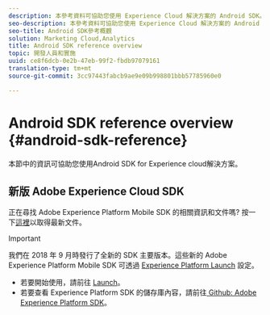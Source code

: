 ```yaml
---
description: 本參考資料可協助您使用 Experience Cloud 解決方案的 Android SDK。
seo-description: 本參考資料可協助您使用 Experience Cloud 解決方案的 Android SDK。
seo-title: Android SDK參考概觀
solution: Marketing Cloud,Analytics
title: Android SDK reference overview
topic: 開發人員和實施
uuid: ce8f6dcb-0e2b-47eb-99f2-fbdb97079161
translation-type: tm+mt
source-git-commit: 3cc97443fabcb9ae9e09b998801bbb57785960e0

---
```



# Android SDK reference overview {#android-sdk-reference}

本節中的資訊可協助您使用Android SDK for Experience cloud解決方案。

## 新版 Adobe Experience Cloud SDK

正在尋找 Adobe Experience Platform Mobile SDK 的相關資訊和文件嗎? 按一下[這裡](https://aep-sdks.gitbook.io/docs/)以取得最新文件。

>[!IMPORTANT]
>
>我們在 2018 年 9 月時發行了全新的 SDK 主要版本。這些新的 Adobe Experience Platform Mobile SDK 可透過 [Experience Platform Launch](https://www.adobe.com/experience-platform/launch.html) 設定。

* 若要開始使用，請前往 [Launch](https://launch.adobe.com/)。
* 若要查看 Experience Platform SDK 的儲存庫內容，請前往[ Github: Adobe Experience Platform SDK](https://github.com/Adobe-Marketing-Cloud/acp-sdks)。